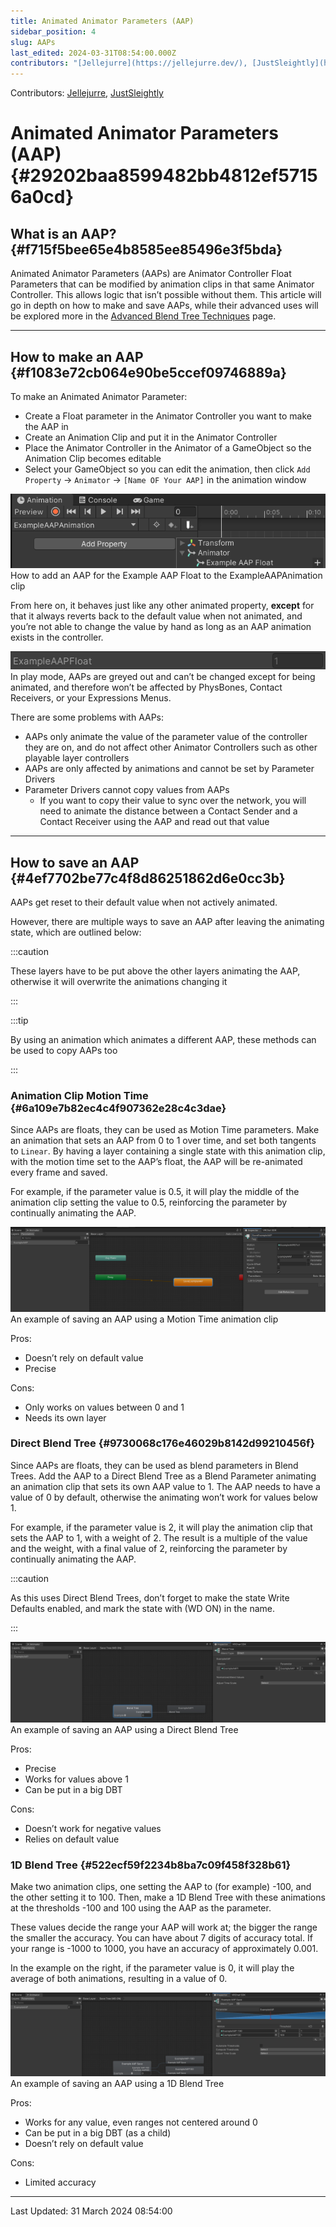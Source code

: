 ```yaml
---
title: Animated Animator Parameters (AAP)
sidebar_position: 4
slug: AAPs
last_edited: 2024-03-31T08:54:00.000Z
contributors: "[Jellejurre](https://jellejurre.dev/), [JustSleightly](https://vrc.sleightly.dev/)"
---
```

Contributors: [Jellejurre](https://jellejurre.dev/), [JustSleightly](https://vrc.sleightly.dev/)



# Animated Animator Parameters (AAP) {#29202baa8599482bb4812ef57156a0cd}


## What is an AAP? {#f715f5bee65e4b8585ee85496e3f5bda}


Animated Animator Parameters (AAPs) are Animator Controller Float Parameters that can be modified by animation clips in that same Animator Controller. This allows logic that isn’t possible without them. This article will go in depth on how to make and save AAPs, while their advanced uses will be explored more in the [Advanced Blend Tree Techniques](/docs/Other/Advanced-BlendTrees) page.


---


## How to make an AAP {#f1083e72cb064e90be5ccef09746889a}


<div class='notion-row'>
<div class='notion-column' style={{width: 'calc((100% - (min(32px, 4vw) * 1)) * 0.5)'}}>


To make an Animated Animator Parameter:


- Create a Float parameter in the Animator Controller you want to make the AAP in
- Create an Animation Clip and put it in the Animator Controller
- Place the Animator Controller in the Animator of a GameObject so the Animation Clip becomes editable
- Select your GameObject so you can edit the animation, then click `Add Property` → `Animator` → `[Name OF Your AAP]` in the animation window

</div><div className='notion-spacer'></div>

<div class='notion-column' style={{width: 'calc((100% - (min(32px, 4vw) * 1)) * 0.5)'}}>


![How to add an AAP for the Example AAP Float to the ExampleAAPAnimation clip](./1763506886.png)<br/><GreyItalicText>How to add an AAP for the Example AAP Float to the ExampleAAPAnimation clip</GreyItalicText>


</div><div className='notion-spacer'></div>
</div>


<div class='notion-row'>
<div class='notion-column' style={{width: 'calc((100% - (min(32px, 4vw) * 1)) * 0.5)'}}>


From here on, it behaves just like any other animated property, **except** for that it always reverts back to the default value when not animated, and you’re not able to change the value by hand as long as an AAP animation exists in the controller.


</div><div className='notion-spacer'></div>

<div class='notion-column' style={{width: 'calc((100% - (min(32px, 4vw) * 1)) * 0.5)'}}>


![In play mode, AAPs are greyed out and can’t be changed except for being animated, and therefore won’t be affected by PhysBones, Contact Receivers, or your Expressions Menus.](./621558397.png)<br/><GreyItalicText>In play mode, AAPs are greyed out and can’t be changed except for being animated, and therefore won’t be affected by PhysBones, Contact Receivers, or your Expressions Menus.</GreyItalicText>


</div><div className='notion-spacer'></div>
</div>


There are some problems with AAPs:

- AAPs only animate the value of the parameter value of the controller they are on, and do not affect other Animator Controllers such as other playable layer controllers
- AAPs are only affected by animations and cannot be set by Parameter Drivers
- Parameter Drivers cannot copy values from AAPs
	- If you want to copy their value to sync over the network, you will need to animate the distance between a Contact Sender and a Contact Receiver using the AAP and read out that value
---


## How to save an AAP {#4ef7702be77c4f8d86251862d6e0cc3b}


AAPs get reset to their default value when not actively animated.


However, there are multiple ways to save an AAP after leaving the animating state, which are outlined below:


:::caution

These layers have to be put above the other layers animating the AAP, otherwise it will overwrite the animations changing it

:::




:::tip

By using an animation which animates a different AAP, these methods can be used to copy AAPs too

:::




### Animation Clip Motion Time {#6a109e7b82ec4c4f907362e28c4c3dae}


<div class='notion-row'>
<div class='notion-column' style={{width: 'calc((100% - (min(32px, 4vw) * 1)) * 1)'}}>


Since AAPs are floats, they can be used as Motion Time parameters. Make an animation that sets an AAP from 0 to 1 over time, and set both tangents to `Linear`. By having a layer containing a single state with this animation clip, with the motion time set to the AAP’s float, the AAP will be re-animated every frame and saved.



For example, if the parameter value is 0.5, it will play the middle of the animation clip setting the value to 0.5, reinforcing the parameter by continually animating the AAP.


</div><div className='notion-spacer'></div>

<div class='notion-column' style={{width: 'calc((100% - (min(32px, 4vw) * 1)) * 0.9375)'}}>


![An example of saving an AAP using a Motion Time animation clip](./1968578658.png)<br/><GreyItalicText>An example of saving an AAP using a Motion Time animation clip</GreyItalicText>


</div><div className='notion-spacer'></div>
</div>


<div class='notion-row'>
<div class='notion-column' style={{width: 'calc((100% - (min(32px, 4vw) * 1)) * 0.5)'}}>


Pros:


- Doesn’t rely on default value
- Precise

</div><div className='notion-spacer'></div>

<div class='notion-column' style={{width: 'calc((100% - (min(32px, 4vw) * 1)) * 0.5)'}}>


Cons:


- Only works on values between 0 and 1
- Needs its own layer

</div><div className='notion-spacer'></div>
</div>


### Direct Blend Tree {#9730068c176e46029b8142d99210456f}


<div class='notion-row'>
<div class='notion-column' style={{width: 'calc((100% - (min(32px, 4vw) * 1)) * 1.0625)'}}>


Since AAPs are floats, they can be used as blend parameters in Blend Trees. Add the AAP to a Direct Blend Tree as a Blend Parameter animating an animation clip that sets its own AAP value to 1. The AAP needs to have a value of 0 by default, otherwise the animating won’t work for values below 1. 



For example, if the parameter value is 2, it will play the animation clip that sets the AAP to 1, with a weight of 2. The result is a multiple of the value and the weight, with a final value of 2, reinforcing the parameter by continually animating the AAP.



:::caution

As this uses Direct Blend Trees, don’t forget to make the state Write Defaults enabled, and mark the state with (WD ON) in the name.

:::




</div><div className='notion-spacer'></div>

<div class='notion-column' style={{width: 'calc((100% - (min(32px, 4vw) * 1)) * 0.9375)'}}>


![An example of saving an AAP using a Direct Blend Tree](./1978833943.png)<br/><GreyItalicText>An example of saving an AAP using a Direct Blend Tree</GreyItalicText>


</div><div className='notion-spacer'></div>
</div>


<div class='notion-row'>
<div class='notion-column' style={{width: 'calc((100% - (min(32px, 4vw) * 1)) * 0.5)'}}>


Pros:


- Precise
- Works for values above 1
- Can be put in a big DBT

</div><div className='notion-spacer'></div>

<div class='notion-column' style={{width: 'calc((100% - (min(32px, 4vw) * 1)) * 0.5)'}}>


Cons:


- Doesn’t work for negative values
- Relies on default value

</div><div className='notion-spacer'></div>
</div>


### 1D Blend Tree {#522ecf59f2234b8ba7c09f458f328b61}


<div class='notion-row'>
<div class='notion-column' style={{width: 'calc((100% - (min(32px, 4vw) * 1)) * 1)'}}>


Make two animation clips, one setting the AAP to (for example) -100, and the other setting it to 100. Then, make a 1D Blend Tree with these animations at the thresholds -100 and 100 using the AAP as the parameter. 



These values decide the range your AAP will work at; the bigger the range the smaller the accuracy. You can have about 7 digits of accuracy total. If your range is -1000 to 1000, you have an accuracy of approximately 0.001.



In the example on the right, if the parameter value is 0, it will play the average of both animations, resulting in a value of 0.


</div><div className='notion-spacer'></div>

<div class='notion-column' style={{width: 'calc((100% - (min(32px, 4vw) * 1)) * 1)'}}>


![An example of saving an AAP using a 1D Blend Tree](./394012831.png)<br/><GreyItalicText>An example of saving an AAP using a 1D Blend Tree</GreyItalicText>


</div><div className='notion-spacer'></div>
</div>


<div class='notion-row'>
<div class='notion-column' style={{width: 'calc((100% - (min(32px, 4vw) * 1)) * 0.5)'}}>


Pros:


- Works for any value, even ranges not centered around 0
- Can be put in a big DBT (as a child)
- Doesn’t rely on default value

</div><div className='notion-spacer'></div>

<div class='notion-column' style={{width: 'calc((100% - (min(32px, 4vw) * 1)) * 0.5)'}}>


Cons:


- Limited accuracy

</div><div className='notion-spacer'></div>
</div>



---
<RightAlignedText>Last Updated: 31 March 2024 08:54:00</RightAlignedText>